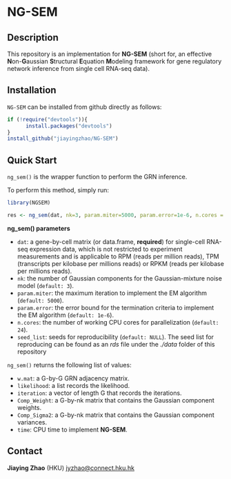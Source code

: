 # NG-SEM

## Description
This repository is an implementation for **NG-SEM** (short for, an effective **N**on-**G**aussian **S**tructural **E**quation **M**odeling framework for gene regulatory network inference from single cell RNA-seq data).


## Installation

`NG-SEM` can be installed from github directly as follows:

  ```R
  if (!require("devtools")){
        install.packages("devtools")
  }
  install_github("jiayingzhao/NG-SEM")
  ```
  
## Quick Start
`ng_sem()` is the wrapper function to perform the GRN inference.

To perform this method, simply run:

  ```R
  library(NGSEM)
  
  res <- ng_sem(dat, nk=3, param.miter=5000, param.error=1e-6, n.cores = 24, seed_list = NULL)

  ```
**ng_sem() parameters**
  
- `dat`: a gene-by-cell matrix (or data.frame, **required**) for single-cell RNA-seq expression data, which is not restricted to experiment measurements and is applicable to RPM (reads per million reads), TPM (transcripts per kilobase per millions reads) or RPKM (reads per kilobase per millions reads).
- `nk`: the number of Gaussian components for the Gaussian-mixture noise model (`default: 3`).
- `param.miter`: the maximum iteration to implement the EM algorithm (`default: 5000`).
- `param.error`: the error bound for the termination criteria to implement the EM algorithm (`default: 1e-6`).
- `n.cores`: the number of working CPU cores for parallelization (`default: 24`).
- `seed_list`: seeds for reproducibility (`default: NULL`). The seed list for reproducing can be found as an *rds* file under the *./data* folder of this repository 



`ng_sem()` returns the following list of values:

- `w.mat`: a G-by-G GRN adjacency matrix.
- `likelihood`: a list records the likelihood.
- `iteration`: a vector of length G that records the iterations.
- `Comp_Weight`: a G-by-nk matrix that contains the Gaussian component weights.
- `Comp_Sigma2`: a G-by-nk matrix that contains the Gaussian component variances.
- `time`: CPU time to implement **NG-SEM**.


## Contact

**Jiaying Zhao** (HKU) jyzhao@connect.hku.hk
